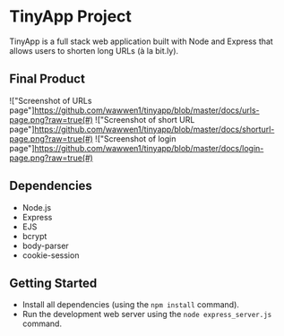 # TinyApp Project

TinyApp is a full stack web application built with Node and Express that allows users to shorten long URLs (à la bit.ly).

## Final Product

!["Screenshot of URLs page"]https://github.com/wawwen1/tinyapp/blob/master/docs/urls-page.png?raw=true(#)
!["Screenshot of short URL page"]https://github.com/wawwen1/tinyapp/blob/master/docs/shorturl-page.png?raw=true(#)
!["Screenshot of login page"]https://github.com/wawwen1/tinyapp/blob/master/docs/login-page.png?raw=true(#)

## Dependencies

- Node.js
- Express
- EJS
- bcrypt
- body-parser
- cookie-session


## Getting Started

- Install all dependencies (using the `npm install` command).
- Run the development web server using the `node express_server.js` command.